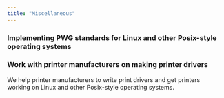 ```yaml
---
title: "Miscellaneous"
---
```

### Implementing PWG standards for Linux and other Posix-style operating systems

### Work with printer manufacturers on making printer drivers
We help printer manufacturers to write print drivers and get printers working on Linux and other Posix-style operating systems.